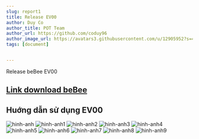 ```yaml
---
slug: report1
title: Release EV00
author: Duy Co
author_title: POT Team
author_url: https://github.com/coduy96
author_image_url: https://avatars3.githubusercontent.com/u/12905952?s=460&u=5e0b6c0b7878baf2d304e218c0f2f9d0d3cce6f7&v=4
tags: [document]


---
```

Release beBee EV00
<!--truncate-->

<h2><a href="https://drive.google.com/file/d/1N208KNr2oyPUzI4lTuFZOcK2njsjp5wo/view?usp=sharing">Link download beBee</a></h2>


<h2>Huớng dẫn sử dụng EV00</h2>

![hinh-anh](https://i.ibb.co/wCgTrrj/be-Bee-1-01.png)
![hinh-anh1](https://i.ibb.co/LYZ9z0N/be-Bee-1-02.png)
![hinh-anh2](https://i.ibb.co/cgr2L0L/be-Bee-1-03.png)
![hinh-anh3](https://i.ibb.co/RjdqgjP/be-Bee-1-04.png)
![hinh-anh4](https://i.ibb.co/4TP35yL/be-Bee-1-05.png)
![hinh-anh5](https://i.ibb.co/CnN2mCs/be-Bee-1-06.png)
![hinh-anh6](https://i.ibb.co/Fg0cxf7/be-Bee-1-07.png)
![hinh-anh7](https://i.ibb.co/LP0mJJt/be-Bee-1-08.png)
![hinh-anh8](https://i.ibb.co/TrGDfDh/be-Bee-1-09.png)
![hinh-anh9](https://i.ibb.co/7GJ5Lgr/be-Bee-1-10.png)


<!-- <a href="https://ibb.co/gw9GFFh"><img src="https://i.ibb.co/wCgTrrj/be-Bee-1-01.png" alt="be-Bee-1-01" border="0"></a>
<a href="https://ibb.co/ydQgnN4"><img src="https://i.ibb.co/LYZ9z0N/be-Bee-1-02.png" alt="be-Bee-1-02" border="0"></a>
<a href="https://ibb.co/w0zpsVs"><img src="https://i.ibb.co/cgr2L0L/be-Bee-1-03.png" alt="be-Bee-1-03" border="0"></a>
<a href="https://ibb.co/9ZS7pZ2"><img src="https://i.ibb.co/RjdqgjP/be-Bee-1-04.png" alt="be-Bee-1-04" border="0"></a>
<a href="https://ibb.co/VS25PyG"><img src="https://i.ibb.co/4TP35yL/be-Bee-1-05.png" alt="be-Bee-1-05" border="0"></a>
<a href="https://ibb.co/FBNVmZq"><img src="https://i.ibb.co/CnN2mCs/be-Bee-1-06.png" alt="be-Bee-1-06" border="0"></a>
<a href="https://ibb.co/yWYKfMs"><img src="https://i.ibb.co/Fg0cxf7/be-Bee-1-07.png" alt="be-Bee-1-07" border="0"></a>
<a href="https://ibb.co/hMgbZZW"><img src="https://i.ibb.co/LP0mJJt/be-Bee-1-08.png" alt="be-Bee-1-08" border="0"></a>
<a href="https://ibb.co/nRyqGqk"><img src="https://i.ibb.co/TrGDfDh/be-Bee-1-09.png" alt="be-Bee-1-09" border="0"></a>
<a href="https://ibb.co/y8n17hg"><img src="https://i.ibb.co/7GJ5Lgr/be-Bee-1-10.png" alt="be-Bee-1-10" border="0"></a> -->